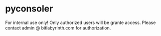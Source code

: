 # pyconsoler
 For internal use only!
 Only authorized users will be grante access.
Please contact admin @ bitlabyrinth.com for authorization. 
